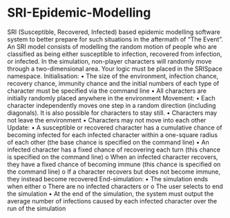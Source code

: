 # SRI-Epidemic-Modelling
 SRI (Susceptible, Recovered, Infected) based epidemic modelling software system to better prepare for such situations in the aftermath of “The Event”. An SRI model consists of modelling the random motion of people who are classified as being either susceptible to infection, recovered from infection, or infected.
In the simulation, non-player characters will randomly move through a two-dimensional area.
Your logic must be placed in the SRISpace namespace.
Initialisation:
• The size of the environment, infection chance, recovery chance, immunity chance and
the initial numbers of each type of character must be specified via the command line
• All characters are initially randomly placed anywhere in the environment
Movement:
• Each character independently moves one step in a random direction (including
diagonals). It is also possible for characters to stay still.
• Characters may not leave the environment
• Characters may not move into each other
Update:
• A susceptible or recovered character has a cumulative chance of becoming infected
for each infected character within a one-square radius of each other (the base chance
is specified on the command line)
• An infected character has a fixed chance of recovering each turn (this chance is
specified on the command line)
o When an infected character recovers, they have a fixed chance of becoming
immune (this chance is specified on the command line)
o If a character recovers but does not become immune, they instead become
recovered
End-simulation:
• The simulation ends when either
o There are no infected characters or
o The user selects to end the simulation
• At the end of the simulation, the system must output the average number of infections
caused by each infected character over the run of the simulation
